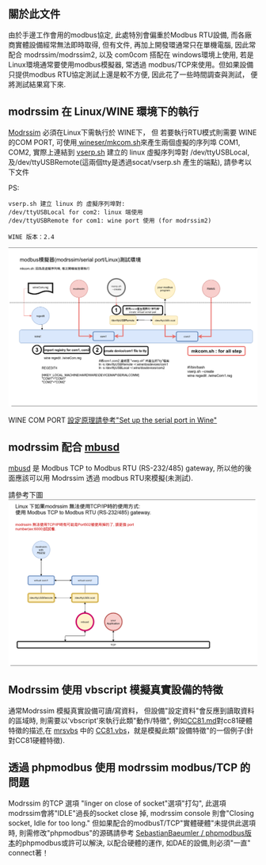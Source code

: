 ## 關於此文件

由於手邊工作會用的modbus協定, 此處特別會偏重於Modbus RTU設備, 而各廠商實體設備經常無法即時取得, 但有文件, 再加上開發環通常只在單機電腦, 因此常配合 modrssim/modrssim2, 以及 com0com 搭配在 windows環境上使用, 若是Linux環境通常要使用modbus模擬器, 常透過 modbus/TCP來使用。但如果設備只提供modbus RTU協定測試上還是較不方便, 因此花了一些時間調查與測試， 便將測試結果寫下來.

## modrssim 在 Linux/WINE 環境下的執行

<a href="https://sourceforge.net/projects/modrssim2/">Modrssim</a> 必須在Linux下需執行於 WINE下， 但 若要執行RTU模式則需要 WINE的COM PORT, 可使用<a href="https://github.com/esmi/wineser"> wineser/mkcom.sh</a>來產生兩個虛擬的序列埠 COM1, COM2, 實際上連結到 <a href="https://github.com/esmi/wineser/blob/master/vserp.sh">vserp.sh</a> 建立的 linux 虛擬序列埠對 /dev/ttyUSBLocal, 及/dev/ttyUSBRemote(這兩個tty是透過socat/vserp.sh 產生的端點), 請參考以下文件

PS:
```
vserp.sh 建立 linux 的 虛擬序列埠對:
/dev/ttyUSBLocal for com2: linux 端使用
/dev/ttyUSBRemote for com1: wine port 使用 (for modrssim2)

WINE 版本：2.4
```
<img src="image/modbus_modrssim_serial_port_linux.png">

WINE COM PORT <a href="https://www.onetransistor.eu/2015/12/wine-serial-port-linux.html">設定原理請參考"Set up the serial port in Wine"</a>

## modrssim 配合 <a href="https://github.com/3cky/mbusd">mbusd</a>

<a href="https://github.com/3cky/mbusd">mbusd</a> 是 Modbus TCP to Modbus RTU (RS-232/485) gateway, 所以他的後面應該可以用 Modrssim 透過 modbus RTU來模擬(未測試).

請參考下圖
<img src="image/modbus_mbusd_modrssim.png">

## Modrssim 使用 vbscript 模擬真實設備的特徵

通常Modrssim 模擬真實設備可讀/寫資料， 但設備"設定資料"會反應到讀取資料的區域時, 則需要以'vbscript'來執行此類"動作/特徵", 例如<a href="https://github.com/esmi/docs/blob/master/CC81.md">CC81.md</a>對cc81硬體特徵的描述,在 <a href="https://github.com/esmi/mrsvbs">mrsvbs</a> 中的 <a href="https://github.com/esmi/mrsvbs/blob/master/CC81.vbs">CC81.vbs</a>，就是模擬此類"設備特徵"的一個例子(針對CC81硬體特徵).

## 透過 phpmodbus 使用 modrssim modbus/TCP 的問題

Modrssim 的TCP 選項 "linger on close of socket"選項"打勾", 此選項modrssim會將"IDLE"過長的socket close 掉, modrssim console 則會"Closing socket, Idle for too long."
但如果配合的modbusT/TCP"實體硬體"未提供此選項時, 則需修改"phpmodbus"的源碼請參考
<a href="https://github.com/SebastianBaeumler/phpmodbus">SebastianBaeumler
/
phpmodbus版本</a>的phpmodbus或許可以解決, 以配合硬體的運作, 如DAE的設備,則必須"一直" connect著！
